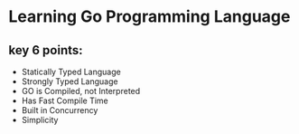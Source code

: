 # Learning Go Programming Language

## key 6 points:
 - Statically Typed Language
 - Strongly Typed Language
 - GO is Compiled, not Interpreted
 - Has Fast Compile Time
 - Built in Concurrency
 - Simplicity